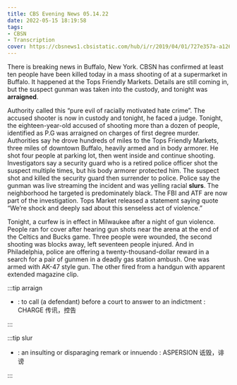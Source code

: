 ```yaml
---
title: CBS Evening News 05.14.22
date: 2022-05-15 18:19:58
tags:
- CBSN
- Transcription
cover: https://cbsnews1.cbsistatic.com/hub/i/r/2019/04/01/727e357a-a126-4138-a2c5-4d3222669d57/thumbnail/640x360/3ff2761028dc5c65cc4f07acd54bcd5c/cbsn2-logo-1920x1080.jpg
---
```

There is breaking news in Buffalo, New York. CBSN has confirmed at least ten people have been killed today in a mass shooting of at a supermarket in Buffalo. It happened at the Tops Friendly Markets. Details are still coming in, but the suspect gunman was taken into the custody, and tonight was **arraigned**. 

Authority called this “pure evil of racially motivated hate crime”. The accused shooter is now in custody and tonight, he faced a judge. Tonight, the eighteen-year-old accused of shooting more than a dozen of people, identified as P.G was arraigned on charges of first degree murder. Authorities say he drove hundreds of miles to the Tops Friendly Markets, three miles of downtown Buffalo, heavily armed and in body armorer. He shot four people at parking lot, then went inside and continue shooting. Investigators say a security guard who is a retired police officer shot the suspect multiple times, but his body armorer protected him. The suspect shot and killed the security guard then surrender to police. Police say the gunman was live streaming the incident and was yelling racial **slurs**. The neighborhood he targeted is predominately black. The FBI and ATF are now part of the investigation. Tops Market released a statement saying quote “We’re shock and deeply sad about this senseless act of violence.”

Tonight, a curfew is in effect in Milwaukee after a night of gun violence. People ran for cover after hearing gun shots near the arena at the end of the Celtics and Bucks game. Three people were wounded, the second shooting was blocks away, left seventeen people injured. And in Philadelphia, police are offering a twenty-thousand-dollar reward	in a search for a pair of gunmen in a deadly gas station ambush. One was armed with AK-47 style gun. The other fired from a handgun with apparent extended magazine clip. 

:::tip arraign

- : to call (a defendant) before a court to answer to an indictment : CHARGE 传讯，控告
  
:::

:::tip slur

- : an insulting or disparaging remark or innuendo : ASPERSION 诋毁，诽谤
  
:::
